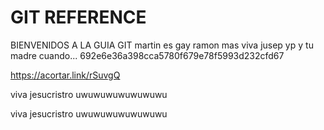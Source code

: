 # GIT REFERENCE

BIENVENIDOS A LA GUIA GIT
martin es gay
ramon mas
viva jusep
yp y tu madre cuando...
692e6e36a398cca5780f679e78f5993d232cfd67

https://acortar.link/rSuvgQ




viva jesucristro uwuwuwuwuwuwuwu

viva jesucristro uwuwuwuwuwuwuwu
